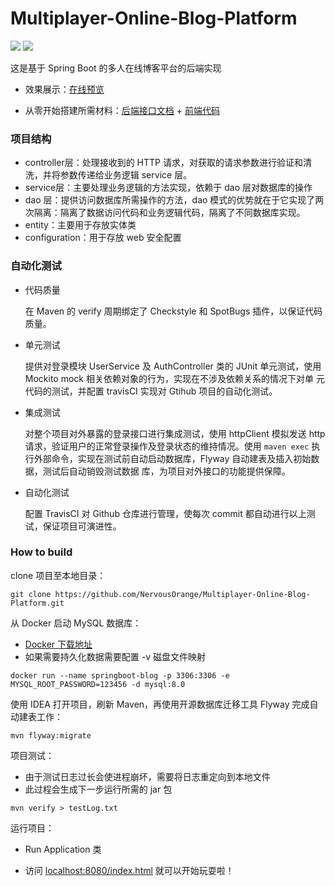 # Multiplayer-Online-Blog-Platform
[![](https://img.shields.io/badge/Travis-CI-brightgreen)](https://travis-ci.com/NervousOrange/Multiplayer-Online-Blog-Platform) [![](https://img.shields.io/badge/微信-联系作者-brightgreen)](https://s2.ax1x.com/2020/03/06/3bV0L8.jpg)

这是基于 Spring Boot 的多人在线博客平台的后端实现

* 效果展示：[在线预览](https://jirengu-inc.github.io/vue-blog-preview/)

* 从零开始搭建所需材料：[后端接口文档](interface-doc.md) + [前端代码](https://github.com/jirengu-inc/vue-blog-preview)

### 项目结构

- controller层：处理接收到的 HTTP 请求，对获取的请求参数进行验证和清洗，并将参数传递给业务逻辑 service 层。
- service层：主要处理业务逻辑的方法实现，依赖于 dao 层对数据库的操作
- dao 层：提供访问数据库所需操作的方法，dao 模式的优势就在于它实现了两次隔离：隔离了数据访问代码和业务逻辑代码，隔离了不同数据库实现。
- entity：主要用于存放实体类
- configuration：用于存放 web 安全配置

### 自动化测试

* 代码质量

  在 Maven 的 verify 周期绑定了 Checkstyle 和 SpotBugs 插件，以保证代码质量。

* 单元测试

  提供对登录模块 UserService 及 AuthController 类的 JUnit 单元测试，使用 Mockito mock 相关依赖对象的行为，实现在不涉及依赖关系的情况下对单 元代码的测试，并配置 travisCI 实现对 Gtihub 项目的自动化测试。

* 集成测试

  对整个项目对外暴露的登录接口进行集成测试，使用 httpClient 模拟发送 http 请求，验证用户的正常登录操作及登录状态的维持情况。使用 `maven exec` 执行外部命令，实现在测试前自动启动数据库，Flyway 自动建表及插入初始数据，测试后自动销毁测试数据 库，为项目对外接口的功能提供保障。

* 自动化测试

  配置 TravisCI 对 Github 仓库进行管理，使每次 commit 都自动进行以上测试，保证项目可演进性。

### How to build

clone 项目至本地目录：

```shell
git clone https://github.com/NervousOrange/Multiplayer-Online-Blog-Platform.git
```

从 Docker 启动 MySQL 数据库：

* [Docker 下载地址](https://www.docker.com/)
* 如果需要持久化数据需要配置 -v 磁盘文件映射

```shell
docker run --name springboot-blog -p 3306:3306 -e MYSQL_ROOT_PASSWORD=123456 -d mysql:8.0
```

使用 IDEA 打开项目，刷新 Maven，再使用开源数据库迁移工具 Flyway 完成自动建表工作：

```shell
mvn flyway:migrate
```

项目测试：

* 由于测试日志过长会使进程崩坏，需要将日志重定向到本地文件
* 此过程会生成下一步运行所需的 jar 包

```shell
mvn verify > testLog.txt
```

运行项目：

* Run Application 类

* 访问 [localhost:8080/index.html](localhost:8080/index.html) 就可以开始玩耍啦！

